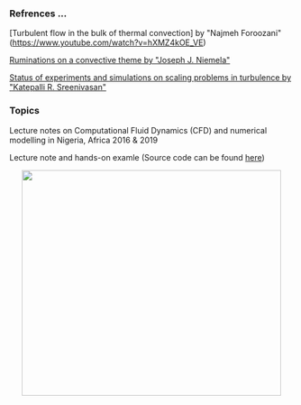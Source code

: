 
### Refrences ... 

[Turbulent flow in the bulk of thermal convection] by "Najmeh Foroozani"(https://www.youtube.com/watch?v=hXMZ4kOE_VE)

[Ruminations on a convective theme by "Joseph J. Niemela"](https://www.youtube.com/watch?v=zW_LVKG-yPE)

[Status of experiments and simulations on scaling problems in turbulence by "Katepalli R. Sreenivasan"](https://www.youtube.com/watch?v=JALJi5OvFFE)


### Topics


Lecture notes on Computational Fluid Dynamics (CFD) and numerical modelling in Nigeria, Africa 2016 &amp; 2019

Lecture note and hands-on examle (Source code can be found [here](http://nek5000.github.io/NekDoc/index.html))


<p align="center">
  <img width="460" height="400" src="https://github.com/Foroozani/MyLectureNotes/blob/main/animation_thermal_convection.gif">
</p>




